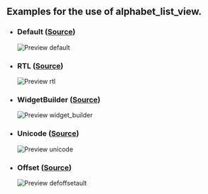 ## Examples for the use of alphabet_list_view.

- ### Default ([Source](lib/pages/default.dart))
  ![Preview default](screenshots/default.webp "Default")

- ### RTL ([Source](lib/pages/rtl.dart))
  ![Preview rtl](screenshots/rtl.webp "RTL")

- ### WidgetBuilder ([Source](lib/pages/widget_builder.dart))
  ![Preview widget_builder](screenshots/widget_builder.webp "WidgetBuilder")

- ### Unicode ([Source](lib/pages/unicode.dart))
  ![Preview unicode](screenshots/unicode.webp "Unicode")

- ### Offset ([Source](lib/pages/offset.dart))
  ![Preview defoffsetault](screenshots/offset.webp "Offset")
